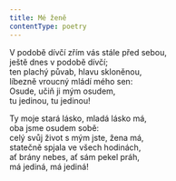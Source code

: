 ```yaml
---
title: Mé ženě
contentType: poetry
---
```


<section>

V podobě dívčí zřím vás stále před sebou,  
ještě dnes v podobě dívčí;  
ten plachý půvab, hlavu skloněnou,  
líbezně vroucný mládí mého sen:  
Osude, učiň ji mým osudem,  
tu jedinou, tu jedinou!

Ty moje stará lásko, mladá lásko má,  
oba jsme osudem sobě:  
celý svůj život s mým jste, žena má,  
statečně spjala ve všech hodinách,  
ať brány nebes, ať sám pekel práh,  
má jediná, má jediná!

</section>
